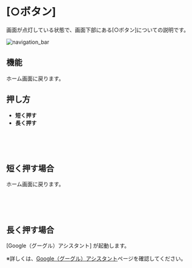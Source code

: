 # [○ボタン]

画面が点灯している状態で、画面下部にある[○ボタン]についての説明です。

![navigation_bar](http://drive.google.com/uc?export=view&id=1N65V2xlXvFlJ8l3DiL0AIqw1XeLnnPbJ)

## 機能

ホーム画面に戻ります。

## 押し方

  * __短く押す__
  * __長く押す__

<br>
<br>
<br>

## 短く押す場合

ホーム画面に戻ります。

<br>
<br>
<br>

## 長く押す場合

[Google（グーグル）アシスタント] が起動します。

※詳しくは、[Google（グーグル）アシスタント](google_assistant.md)ページを確認してください。
